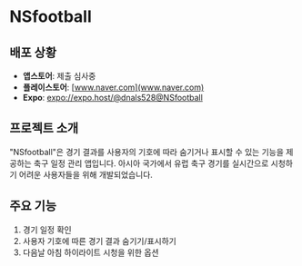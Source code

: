 # NSfootball

## 배포 상황

- **앱스토어**: 제출 심사중
- **플레이스토어**: [www.naver.com](www.naver.com)
- **Expo**: [expo://expo.host/@dnals528@NSfootball](expo://expo.host/@dnals528@NSfootball)

## 프로젝트 소개

"NSfootball"은 경기 결과를 사용자의 기호에 따라 숨기거나 표시할 수 있는 기능을 제공하는 축구 일정 관리 앱입니다. 아시아 국가에서 유럽 축구 경기를 실시간으로 시청하기 어려운 사용자들을 위해 개발되었습니다.

## 주요 기능

1. 경기 일정 확인
2. 사용자 기호에 따른 경기 결과 숨기기/표시하기
3. 다음날 아침 하이라이트 시청을 위한 옵션

